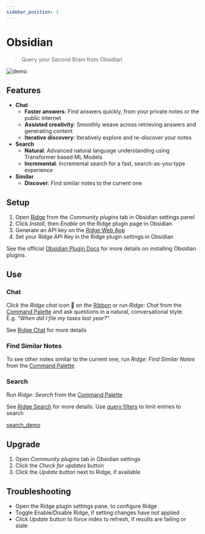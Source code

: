 ```yaml
---
sidebar_position: 3
---
```


# Obsidian

> Query your Second Brain from Obsidian

![demo](https://assets.ridge.dev/obsidian_ridge_side_panel_pak_telemedicine.gif)

## Features
- **Chat**
  - **Faster answers**: Find answers quickly, from your private notes or the public internet
  - **Assisted creativity**: Smoothly weave across retrieving answers and generating content
  - **Iterative discovery**: Iteratively explore and re-discover your notes
- **Search**
  - **Natural**: Advanced natural language understanding using Transformer based ML Models
  - **Incremental**: Incremental search for a fast, search-as-you-type experience
- **Similar**
  - **Discover**: Find similar notes to the current one

## Setup

  1. Open [Ridge](https://obsidian.md/plugins?id=ridge) from the *Community plugins* tab in Obsidian settings panel
  2. Click *Install*, then *Enable* on the Ridge plugin page in Obsidian
  3. Generate an API key on the [Ridge Web App](https://app.ridge.dev/settings#clients)
  4. Set your Ridge API Key in the Ridge plugin settings in Obsidian

See the official [Obsidian Plugin Docs](https://help.obsidian.md/Extending+Obsidian/Community+plugins) for more details on installing Obsidian plugins.

## Use
### Chat
Click the *Ridge chat* icon 💬 on the [Ribbon](https://help.obsidian.md/User+interface/Workspace/Ribbon) or run *Ridge: Chat* from the [Command Palette](https://help.obsidian.md/Plugins/Command+palette) and ask questions in a natural, conversational style.<br />
E.g. *"When did I file my taxes last year?"*

See [Ridge Chat](/features/chat) for more details

### Find Similar Notes
To see other notes similar to the current one, run *Ridge: Find Similar Notes* from the [Command Palette](https://help.obsidian.md/Plugins/Command+palette)

### Search
Run *Ridge: Search* from the [Command Palette](https://help.obsidian.md/Plugins/Command+palette)

See [Ridge Search](/features/search) for more details. Use [query filters](/miscellaneous/advanced#query-filters) to limit entries to search

[search_demo](https://user-images.githubusercontent.com/6413477/218801155-cd67e8b4-a770-404a-8179-d6b61caa0f93.mp4 ':include :type=mp4')

## Upgrade
  1. Open *Community plugins* tab in Obsidian settings
  2. Click the *Check for updates* button
  3. Click the *Update* button next to Ridge, if available

## Troubleshooting
  - Open the Ridge plugin settings pane, to configure Ridge
  - Toggle Enable/Disable Ridge, if setting changes have not applied
  - Click *Update* button to force index to refresh, if results are failing or stale
